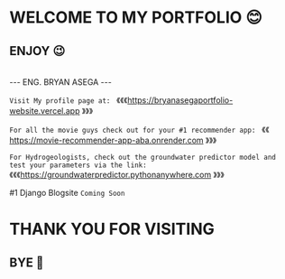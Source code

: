 # WELCOME TO MY PORTFOLIO 😊
## ENJOY 😉 
<br>
---
 ENG. BRYAN ASEGA
---
<br>

```Visit My profile page at: ``` 《《《https://bryanasegaportfolio-website.vercel.app 》》》<br>


```For all the movie guys check out for your #1 recommender app: ``` 《《 https://movie-recommender-app-aba.onrender.com 》》》<br>

```For Hydrogeologists, check out the groundwater predictor model and test your parameters via the link: ``` 《《《https://groundwaterpredictor.pythonanywhere.com 》》》

#1 Django Blogsite
```Coming Soon```

# THANK YOU FOR VISITING
## BYE 👋 